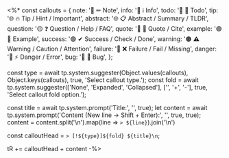 <%*
const callouts = {
note: '🔵 ✏ Note',
info: '🔵 ℹ Info',
todo: '🔵 🔳 Todo',
tip: '🌐 🔥 Tip / Hint / Important',
abstract: '🌐 📋 Abstract / Summary / TLDR',
question: '🟡 ❓ Question / Help / FAQ',
quote: '🔘 💬 Quote / Cite',
example: '🟣 📑 Example',
success: '🟢 ✔ Success / Check / Done',
warning: '🟠 ⚠ Warning / Caution / Attention',
failure: '🔴 ❌ Failure / Fail / Missing',
danger: '🔴 ⚡ Danger / Error',
bug: '🔴 🐞 Bug',
};

const type = await tp.system.suggester(Object.values(callouts), Object.keys(callouts), true, 'Select callout type.');
const fold = await tp.system.suggester(['None', 'Expanded', 'Collapsed'], ['', '+', '-'], true, 'Select callout fold option.');

const title = await tp.system.prompt('Title:', '', true);
let content = await tp.system.prompt('Content (New line -> Shift + Enter):', '', true, true);
content = content.split('\n').map(line => `> ${line}`).join('\n') 

const calloutHead = `> [!${type}]${fold} ${title}\n`;

tR += calloutHead + content
-%>
